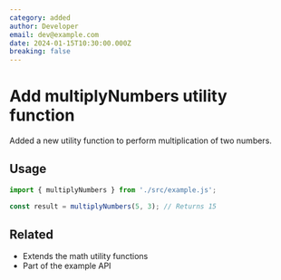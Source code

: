 ```yaml
---
category: added
author: Developer
email: dev@example.com
date: 2024-01-15T10:30:00.000Z
breaking: false
---
```


# Add multiplyNumbers utility function

Added a new utility function to perform multiplication of two numbers.

## Usage

```javascript
import { multiplyNumbers } from './src/example.js';

const result = multiplyNumbers(5, 3); // Returns 15
```

## Related

- Extends the math utility functions
- Part of the example API 